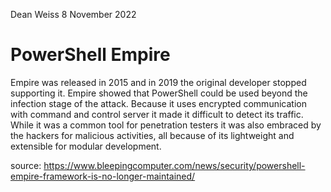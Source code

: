 Dean Weiss
8 November 2022

# PowerShell Empire

Empire was released in 2015 and in 2019 the original developer stopped supporting it. Empire showed that PowerShell could be used beyond the infection stage of the attack. Because it uses encrypted communication with command and control server it made it difficult to detect its traffic. While it was a common tool for penetration testers it was also embraced by the hackers for malicious activities, all because of its lightweight and extensible for modular development. 

source: https://www.bleepingcomputer.com/news/security/powershell-empire-framework-is-no-longer-maintained/
